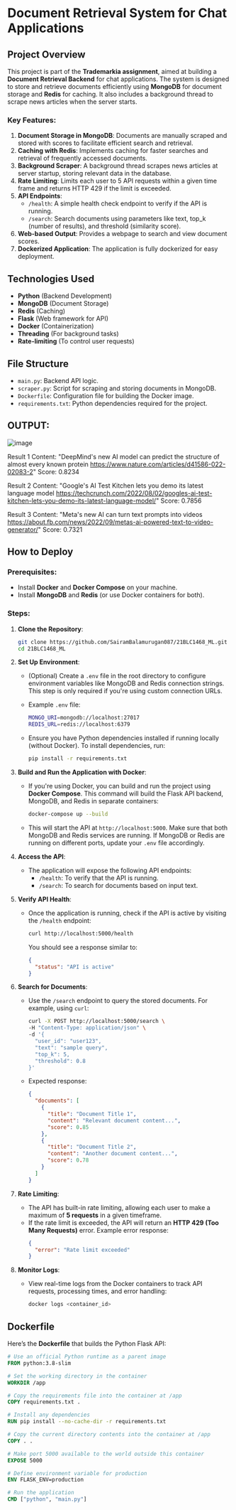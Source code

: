# Document Retrieval System for Chat Applications

## Project Overview

This project is part of the **Trademarkia assignment**, aimed at building a **Document Retrieval Backend** for chat applications. The system is designed to store and retrieve documents efficiently using **MongoDB** for document storage and **Redis** for caching. It also includes a background thread to scrape news articles when the server starts.

### Key Features:
1. **Document Storage in MongoDB**: Documents are manually scraped and stored with scores to facilitate efficient search and retrieval.
2. **Caching with Redis**: Implements caching for faster searches and retrieval of frequently accessed documents.
3. **Background Scraper**: A background thread scrapes news articles at server startup, storing relevant data in the database.
4. **Rate Limiting**: Limits each user to 5 API requests within a given time frame and returns HTTP 429 if the limit is exceeded.
5. **API Endpoints**:
   - `/health`: A simple health check endpoint to verify if the API is running.
   - `/search`: Search documents using parameters like text, top_k (number of results), and threshold (similarity score).
6. **Web-based Output**: Provides a webpage to search and view document scores.
7. **Dockerized Application**: The application is fully dockerized for easy deployment.

## Technologies Used
- **Python** (Backend Development)
- **MongoDB** (Document Storage)
- **Redis** (Caching)
- **Flask** (Web framework for API)
- **Docker** (Containerization)
- **Threading** (For background tasks)
- **Rate-limiting** (To control user requests)

## File Structure
- `main.py`: Backend API logic.
- `scraper.py`: Script for scraping and storing documents in MongoDB.
- `Dockerfile`: Configuration file for building the Docker image.
- `requirements.txt`: Python dependencies required for the project.

## OUTPUT:
![image](https://github.com/user-attachments/assets/d89284ba-5d6a-41b5-b05b-db701c4ace84)

Result 1
Content: "DeepMind's new AI model can predict the structure of almost every known protein
https://www.nature.com/articles/d41586-022-02083-2"
Score: 0.8234

Result 2
Content: "Google's AI Test Kitchen lets you demo its latest language model
https://techcrunch.com/2022/08/02/googles-ai-test-kitchen-lets-you-demo-its-latest-language-model/"
Score: 0.7856

Result 3
Content: "Meta's new AI can turn text prompts into videos
https://about.fb.com/news/2022/09/metas-ai-powered-text-to-video-generator/"
Score: 0.7321


## How to Deploy

### Prerequisites:
- Install **Docker** and **Docker Compose** on your machine.
- Install **MongoDB** and **Redis** (or use Docker containers for both).

### Steps:

1. **Clone the Repository**:
   ```bash
   git clone https://github.com/SairamBalamurugan087/21BLC1468_ML.git
   cd 21BLC1468_ML

2. **Set Up Environment**:
   - (Optional) Create a `.env` file in the root directory to configure environment variables like MongoDB and Redis connection strings. This step is only required if you're using custom connection URLs.
   
   - Example `.env` file:
     ```bash
     MONGO_URI=mongodb://localhost:27017
     REDIS_URL=redis://localhost:6379
     ```

   - Ensure you have Python dependencies installed if running locally (without Docker). To install dependencies, run:
     ```bash
     pip install -r requirements.txt
     ```

3. **Build and Run the Application with Docker**:
   - If you're using Docker, you can build and run the project using **Docker Compose**. This command will build the Flask API backend, MongoDB, and Redis in separate containers:
     ```bash
     docker-compose up --build
     ```

   - This will start the API at `http://localhost:5000`. Make sure that both MongoDB and Redis services are running. If MongoDB or Redis are running on different ports, update your `.env` file accordingly.

4. **Access the API**:
   - The application will expose the following API endpoints:
     - `/health`: To verify that the API is running.
     - `/search`: To search for documents based on input text.

5. **Verify API Health**:
   - Once the application is running, check if the API is active by visiting the `/health` endpoint:
     ```bash
     curl http://localhost:5000/health
     ```
     You should see a response similar to:
     ```json
     {
       "status": "API is active"
     }
     ```

6. **Search for Documents**:
   - Use the `/search` endpoint to query the stored documents. For example, using `curl`:
     ```bash
     curl -X POST http://localhost:5000/search \
     -H "Content-Type: application/json" \
     -d '{
       "user_id": "user123",
       "text": "sample query",
       "top_k": 5,
       "threshold": 0.8
     }'
     ```

   - Expected response:
     ```json
     {
       "documents": [
         {
           "title": "Document Title 1",
           "content": "Relevant document content...",
           "score": 0.85
         },
         {
           "title": "Document Title 2",
           "content": "Another document content...",
           "score": 0.78
         }
       ]
     }
     ```

7. **Rate Limiting**:
   - The API has built-in rate limiting, allowing each user to make a maximum of **5 requests** in a given timeframe.
   - If the rate limit is exceeded, the API will return an **HTTP 429 (Too Many Requests)** error. Example error response:
     ```json
     {
       "error": "Rate limit exceeded"
     }
     ```

8. **Monitor Logs**:
   - View real-time logs from the Docker containers to track API requests, processing times, and error handling:
     ```bash
     docker logs <container_id>
     ```

## Dockerfile

Here’s the **Dockerfile** that builds the Python Flask API:

```dockerfile
# Use an official Python runtime as a parent image
FROM python:3.8-slim

# Set the working directory in the container
WORKDIR /app

# Copy the requirements file into the container at /app
COPY requirements.txt .

# Install any dependencies
RUN pip install --no-cache-dir -r requirements.txt

# Copy the current directory contents into the container at /app
COPY . .

# Make port 5000 available to the world outside this container
EXPOSE 5000

# Define environment variable for production
ENV FLASK_ENV=production

# Run the application
CMD ["python", "main.py"]
